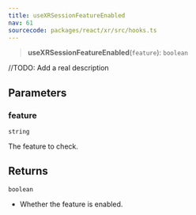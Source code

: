 ```yaml
---
title: useXRSessionFeatureEnabled
nav: 61
sourcecode: packages/react/xr/src/hooks.ts
---
```


> **useXRSessionFeatureEnabled**(`feature`): `boolean`

//TODO: Add a real description

## Parameters

### feature

`string`

The feature to check.

## Returns

`boolean`

- Whether the feature is enabled.
